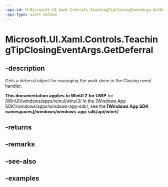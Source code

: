 ```yaml
---
-api-id: M:Microsoft.UI.Xaml.Controls.TeachingTipClosingEventArgs.GetDeferral
-api-type: winrt method
---
```


# Microsoft.UI.Xaml.Controls.TeachingTipClosingEventArgs.GetDeferral

<!--
public Windows.Foundation.Deferral GetDeferral ();
-->

## -description

Gets a deferral object for managing the work done in the Closing event handler.

**This documentation applies to WinUI 2 for UWP** for [WinUI]/windows/apps/winui/winui3/ in the [Windows App SDK]/windows/apps/windows-app-sdk/, see the **[Windows App SDK namespaces]/windows/windows-app-sdk/api/winrt/**.

## -returns

## -remarks

## -see-also

## -examples

